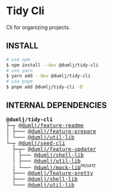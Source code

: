 <!-- This file is dynamically generated. please edit in __readme__ -->

# Tidy Cli

Cli for organizing projects.

## INSTALL

```bash
# use npm
$ npm install --dev @dumlj/tidy-cli
# use yarn
$ yarn add --dev @dumlj/tidy-cli
# use pnpm
$ pnpm add @dumlj/tidy-cli -D
```

## INTERNAL DEPENDENCIES

<pre>
<b>@dumlj/tidy-cli</b>
├─┬ <a href="https://github.com/dumlj/dumlj-build/tree/main/@feature/feature-readme">@dumlj/feature-readme</a>
│ ├─── <a href="https://github.com/dumlj/dumlj-build/tree/main/@feature/feature-prepare">@dumlj/feature-prepare</a>
│ └─── <a href="https://github.com/dumlj/dumlj-build/tree/main/@lib/util-lib">@dumlj/util-lib</a>
└─┬ <a href="https://github.com/dumlj/dumlj-build/tree/main/@cli/seed-cli">@dumlj/seed-cli</a>
  ├─┬─ <a href="https://github.com/dumlj/dumlj-build/tree/main/@feature/feature-updater">@dumlj/feature-updater</a>
  │ ├─── <a href="https://github.com/dumlj/dumlj-build/tree/main/@lib/shell-lib">@dumlj/shell-lib</a>
  │ ├─── <a href="https://github.com/dumlj/dumlj-build/tree/main/@lib/util-lib">@dumlj/util-lib</a>
  │ └─── <a href="https://github.com/dumlj/dumlj-build/tree/main/@lib/mock-lib">@dumlj/mock-lib</a><sup><small><i>PRIVATE</i></small></sup>
  ├─── <a href="https://github.com/dumlj/dumlj-build/tree/main/@feature/feature-pretty">@dumlj/feature-pretty</a>
  ├─── <a href="https://github.com/dumlj/dumlj-build/tree/main/@lib/shell-lib">@dumlj/shell-lib</a>
  └─── <a href="https://github.com/dumlj/dumlj-build/tree/main/@lib/util-lib">@dumlj/util-lib</a>
</pre>
